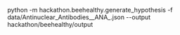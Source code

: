 python -m hackathon.beehealthy.generate_hypothesis -f data/Antinuclear_Antibodies__ANA_.json --output hackathon/beehealthy/output